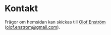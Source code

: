Kontakt
==============================================

Frågor om hemsidan kan skickas till [Olof Enström](mailto:olof.enstrom@gmail.com) (olof.enstrom@gmail.com).
